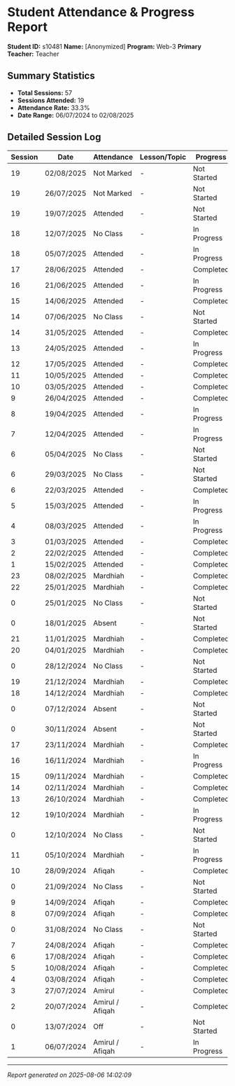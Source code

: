 # Student Attendance & Progress Report

**Student ID:** s10481
**Name:** [Anonymized]
**Program:** Web-3
**Primary Teacher:** Teacher

## Summary Statistics
- **Total Sessions:** 57
- **Sessions Attended:** 19
- **Attendance Rate:** 33.3%
- **Date Range:** 06/07/2024 to 02/08/2025

## Detailed Session Log

| Session | Date | Attendance | Lesson/Topic | Progress |
|---------|------|------------|--------------|----------|
| 19 | 02/08/2025 | Not Marked | - | Not Started |
| 19 | 26/07/2025 | Not Marked | - | Not Started |
| 19 | 19/07/2025 | Attended | - | Not Started |
| 18 | 12/07/2025 | No Class | - | In Progress |
| 18 | 05/07/2025 | Attended | - | In Progress |
| 17 | 28/06/2025 | Attended | - | Completed |
| 16 | 21/06/2025 | Attended | - | In Progress |
| 15 | 14/06/2025 | Attended | - | Completed |
| 14 | 07/06/2025 | No Class | - | Not Started |
| 14 | 31/05/2025 | Attended | - | Completed |
| 13 | 24/05/2025 | Attended | - | In Progress |
| 12 | 17/05/2025 | Attended | - | Completed |
| 11 | 10/05/2025 | Attended | - | Completed |
| 10 | 03/05/2025 | Attended | - | Completed |
| 9 | 26/04/2025 | Attended | - | Completed |
| 8 | 19/04/2025 | Attended | - | In Progress |
| 7 | 12/04/2025 | Attended | - | In Progress |
| 6 | 05/04/2025 | No Class | - | Not Started |
| 6 | 29/03/2025 | No Class | - | Not Started |
| 6 | 22/03/2025 | Attended | - | Completed |
| 5 | 15/03/2025 | Attended | - | In Progress |
| 4 | 08/03/2025 | Attended | - | In Progress |
| 3 | 01/03/2025 | Attended | - | Completed |
| 2 | 22/02/2025 | Attended | - | Completed |
| 1 | 15/02/2025 | Attended | - | Completed |
| 23 | 08/02/2025 | Mardhiah | - | Completed |
| 22 | 25/01/2025 | Mardhiah | - | Completed |
| 0 | 25/01/2025 | No Class | - | Not Started |
| 0 | 18/01/2025 | Absent | - | Not Started |
| 21 | 11/01/2025 | Mardhiah | - | Completed |
| 20 | 04/01/2025 | Mardhiah | - | Completed |
| 0 | 28/12/2024 | No Class | - | Not Started |
| 19 | 21/12/2024 | Mardhiah | - | Completed |
| 18 | 14/12/2024 | Mardhiah | - | Completed |
| 0 | 07/12/2024 | Absent | - | Not Started |
| 0 | 30/11/2024 | Absent | - | Not Started |
| 17 | 23/11/2024 | Mardhiah | - | Completed |
| 16 | 16/11/2024 | Mardhiah | - | In Progress |
| 15 | 09/11/2024 | Mardhiah | - | Completed |
| 14 | 02/11/2024 | Mardhiah | - | Completed |
| 13 | 26/10/2024 | Mardhiah | - | Completed |
| 12 | 19/10/2024 | Mardhiah | - | In Progress |
| 0 | 12/10/2024 | No Class | - | Not Started |
| 11 | 05/10/2024 | Mardhiah | - | In Progress |
| 10 | 28/09/2024 | Afiqah | - | Completed |
| 0 | 21/09/2024 | No Class | - | Not Started |
| 9 | 14/09/2024 | Afiqah | - | Completed |
| 8 | 07/09/2024 | Afiqah | - | Completed |
| 0 | 31/08/2024 | No Class | - | Not Started |
| 7 | 24/08/2024 | Afiqah | - | Completed |
| 6 | 17/08/2024 | Afiqah | - | Completed |
| 5 | 10/08/2024 | Afiqah | - | Completed |
| 4 | 03/08/2024 | Afiqah | - | Completed |
| 3 | 27/07/2024 | Amirul | - | Completed |
| 2 | 20/07/2024 | Amirul / Afiqah | - | Completed |
| 0 | 13/07/2024 | Off | - | Not Started |
| 1 | 06/07/2024 | Amirul / Afiqah | - | In Progress |

---
*Report generated on 2025-08-06 14:02:09*
